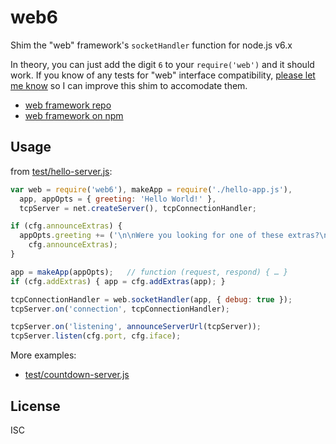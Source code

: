 ﻿
<!--#echo json="package.json" key="name" underline="=" -->
web6
====
<!--/#echo -->

<!--#echo json="package.json" key="description" -->
Shim the &quot;web&quot; framework&#39;s `socketHandler` function for node.js
v6.x
<!--/#echo -->

In theory, you can just add the digit `6` to your `require('web')` and it
should work. If you know of any tests for "web" interface compatibility,
[please let me know](https://github.com/creationix/node-web/issues/9)
so I can improve this shim to accomodate them.

* [web framework repo](https://github.com/creationix/node-web)
* [web framework on npm](https://www.npmjs.com/package/web)



Usage
-----

from [test/hello-server.js](test/hello-server.js):

<!--#include file="test/hello-server.js" start="  //#u" stop="  //#r"
  outdent="  " code="javascript" -->
<!--#verbatim lncnt="19" -->
```javascript
var web = require('web6'), makeApp = require('./hello-app.js'),
  app, appOpts = { greeting: 'Hello World!' },
  tcpServer = net.createServer(), tcpConnectionHandler;

if (cfg.announceExtras) {
  appOpts.greeting += ('\n\nWere you looking for one of these extras?\n' +
    cfg.announceExtras);
}

app = makeApp(appOpts);   // function (request, respond) { … }
if (cfg.addExtras) { app = cfg.addExtras(app); }

tcpConnectionHandler = web.socketHandler(app, { debug: true });
tcpServer.on('connection', tcpConnectionHandler);

tcpServer.on('listening', announceServerUrl(tcpServer));
tcpServer.listen(cfg.port, cfg.iface);
```
<!--/include-->


More examples:
* [test/countdown-server.js](test/countdown-server.js)


<!--#toc stop="scan" -->


License
-------
<!--#echo json="package.json" key=".license" -->
ISC
<!--/#echo -->
